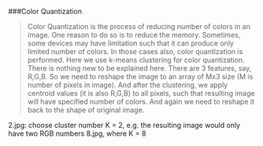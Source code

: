 ###Color Quantization
> Color Quantization is the process of reducing number of colors in an image. One reason to do so is to reduce the memory. Sometimes, some devices may have limitation such that it can produce only limited number of colors. In those cases also, color quantization is performed. Here we use k-means clustering for color quantization.
> There is nothing new to be explained here. There are 3 features, say, R,G,B. So we need to reshape the image to an array of Mx3 size (M is number of pixels in image). And after the clustering, we apply centroid values (it is also R,G,B) to all pixels, such that resulting image will have specified number of colors. And again we need to reshape it back to the shape of original image.


2.jpg: choose cluster number K = 2, e.g. the resulting image would only have two RGB numbers
8.jpg, where K = 8